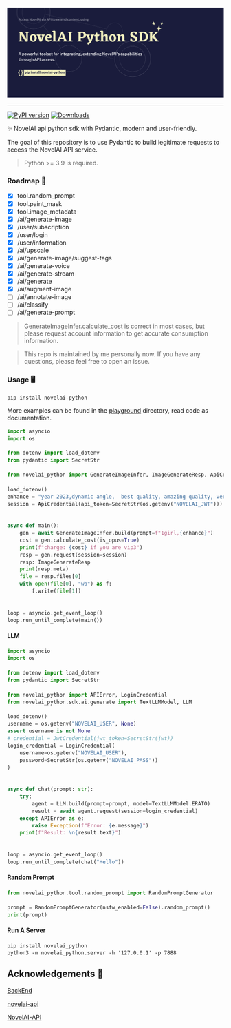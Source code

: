 ![banner](https://github.com/LlmKira/novelai-python/blob/dev/playground/banner-raw.png?raw=true)

---

[![PyPI version](https://badge.fury.io/py/novelai-python.svg)](https://badge.fury.io/py/novelai-python)
[![Downloads](https://pepy.tech/badge/novelai_python)](https://pepy.tech/project/novelai_python)

✨ NovelAI api python sdk with Pydantic, modern and user-friendly.

The goal of this repository is to use Pydantic to build legitimate requests to access the NovelAI API service.

> Python >= 3.9 is required.

### Roadmap 🚧

- [x] tool.random_prompt
- [x] tool.paint_mask
- [x] tool.image_metadata
- [x] /ai/generate-image
- [x] /user/subscription
- [x] /user/login
- [x] /user/information
- [x] /ai/upscale
- [x] /ai/generate-image/suggest-tags
- [x] /ai/generate-voice
- [x] /ai/generate-stream
- [x] /ai/generate
- [x] /ai/augment-image
- [ ] /ai/annotate-image
- [ ] /ai/classify
- [ ] /ai/generate-prompt

> GenerateImageInfer.calculate_cost is correct in most cases, but please request account information to get accurate
> consumption information.

> This repo is maintained by me personally now. If you have any questions, please feel free to open an issue.

### Usage 🖥️

```shell
pip install novelai-python
```

More examples can be found in the [playground](https://github.com/LlmKira/novelai-python/tree/main/playground)
directory, read code as documentation.

```python
import asyncio
import os

from dotenv import load_dotenv
from pydantic import SecretStr

from novelai_python import GenerateImageInfer, ImageGenerateResp, ApiCredential

load_dotenv()
enhance = "year 2023,dynamic angle,  best quality, amazing quality, very aesthetic, absurdres"
session = ApiCredential(api_token=SecretStr(os.getenv("NOVELAI_JWT")))  # pst-***


async def main():
    gen = await GenerateImageInfer.build(prompt=f"1girl,{enhance}")
    cost = gen.calculate_cost(is_opus=True)
    print(f"charge: {cost} if you are vip3")
    resp = gen.request(session=session)
    resp: ImageGenerateResp
    print(resp.meta)
    file = resp.files[0]
    with open(file[0], "wb") as f:
        f.write(file[1])


loop = asyncio.get_event_loop()
loop.run_until_complete(main())

```

#### LLM

```python
import asyncio
import os

from dotenv import load_dotenv
from pydantic import SecretStr

from novelai_python import APIError, LoginCredential
from novelai_python.sdk.ai.generate import TextLLMModel, LLM

load_dotenv()
username = os.getenv("NOVELAI_USER", None)
assert username is not None
# credential = JwtCredential(jwt_token=SecretStr(jwt))
login_credential = LoginCredential(
    username=os.getenv("NOVELAI_USER"),
    password=SecretStr(os.getenv("NOVELAI_PASS"))
)


async def chat(prompt: str):
    try:
        agent = LLM.build(prompt=prompt, model=TextLLMModel.ERATO)
        result = await agent.request(session=login_credential)
    except APIError as e:
        raise Exception(f"Error: {e.message}")
    print(f"Result: \n{result.text}")


loop = asyncio.get_event_loop()
loop.run_until_complete(chat("Hello"))
```

#### Random Prompt

```python
from novelai_python.tool.random_prompt import RandomPromptGenerator

prompt = RandomPromptGenerator(nsfw_enabled=False).random_prompt()
print(prompt)
```

#### Run A Server

```shell
pip install novelai_python
python3 -m novelai_python.server -h '127.0.0.1' -p 7888
```

## Acknowledgements 🙏

[BackEnd](https://api.novelai.net/docs)

[novelai-api](https://github.com/Aedial/novelai-api)

[NovelAI-API](https://github.com/HanaokaYuzu/NovelAI-API)


